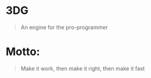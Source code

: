 # 3DG
> An engine for the pro-programmer

# Motto: 
> Make it work, then make it right, then make it fast
